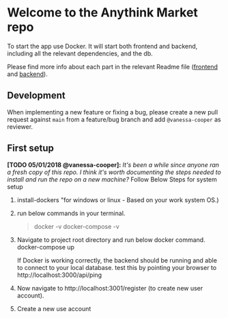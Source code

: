 # Welcome to the Anythink Market repo

To start the app use Docker. It will start both frontend and backend, including all the relevant dependencies, and the db.

Please find more info about each part in the relevant Readme file ([frontend](frontend/readme.md) and [backend](backend/README.md)).

## Development

When implementing a new feature or fixing a bug, please create a new pull request against `main` from a feature/bug branch and add `@vanessa-cooper` as reviewer.

## First setup

**[TODO 05/01/2018 @vanessa-cooper]:** _It's been a while since anyone ran a fresh copy of this repo. I think it's worth documenting the steps needed to install and run the repo on a new machine?_
Follow Below Steps for system setup

1. install-dockers "for windows or linux - Based on your work system OS.)

2. run below commands in your terminal.

   > docker -v
   > docker-compose -v

3. Navigate to project root directory and run below docker command.
   docker-compose up

   If Docker is working correctly, the backend should be running and able to connect to your local database.
   test this by pointing your browser to http://localhost:3000/api/ping

4. Now navigate to http://localhost:3001/register (to create new user account).

5. Create a new use account
